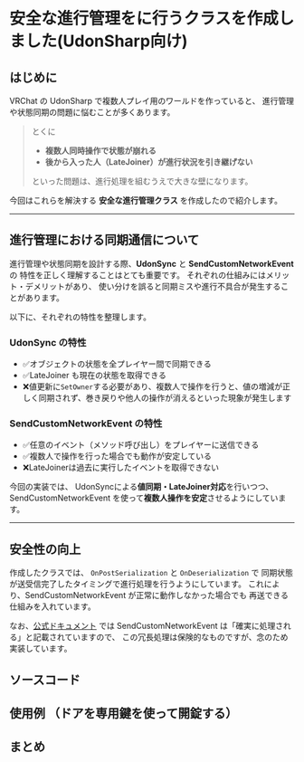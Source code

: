 # 安全な進行管理をに行うクラスを作成しました(UdonSharp向け)

## はじめに

VRChat の UdonSharp で複数人プレイ用のワールドを作っていると、  進行管理や状態同期の問題に悩むことが多くあります。

>とくに
>
> - **複数人同時操作で状態が崩れる**  
> - **後から入った人（LateJoiner）が進行状況を引き継げない**
>   
> といった問題は、進行処理を組むうえで大きな壁になります。

今回はこれらを解決する **安全な進行管理クラス** を作成したので紹介します。

---

## 進行管理における同期通信について

進行管理や状態同期を設計する際、**UdonSync** と **SendCustomNetworkEvent** の
特性を正しく理解することはとても重要です。
それぞれの仕組みにはメリット・デメリットがあり、
使い分けを誤ると同期ミスや進行不具合が発生することがあります。

以下に、それぞれの特性を整理します。
### UdonSync の特性
- ✅オブジェクトの状態を全プレイヤー間で同期できる
- ✅LateJoiner も現在の状態を取得できる
- ❌値更新に`SetOwner`する必要があり、複数人で操作を行うと、値の増減が正しく同期されず、巻き戻りや他人の操作が消えるといった現象が発生します

### SendCustomNetworkEvent の特性
- ✅任意のイベント（メソッド呼び出し）をプレイヤーに送信できる
- ✅複数人で操作を行った場合でも動作が安定している
- ❌LateJoinerは過去に実行したイベントを取得できない

今回の実装では、
UdonSyncによる**値同期・LateJoiner対応**を行いつつ、
SendCustomNetworkEvent を使って**複数人操作を安定**させるようにしています。

---

## 安全性の向上

作成したクラスでは、
`OnPostSerialization` と `OnDeserialization` で
同期状態が送受信完了したタイミングで進行処理を行うようにしています。
これにより、SendCustomNetworkEvent が正常に動作しなかった場合でも
再送できる仕組みを入れています。

なお、[公式ドキュメント](https://creators.vrchat.com/worlds/udon/networking/#3-custom-network-events)
では SendCustomNetworkEvent は「確実に処理される」と記載されていますので、
この冗長処理は保険的なものですが、念のため実装しています。

## ソースコード

## 使用例 （ドアを専用鍵を使って開錠する）

## まとめ
